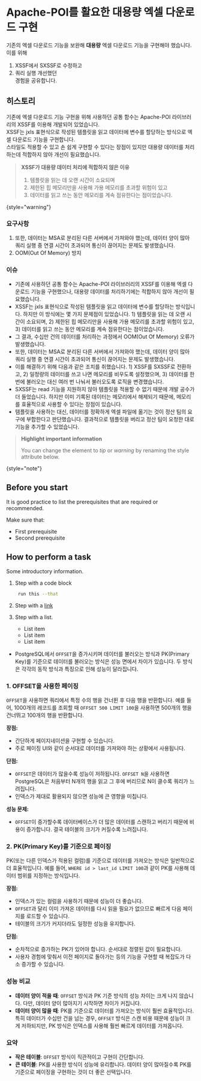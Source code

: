 # Apache-POI를 활요한 대용량 엑셀 다운로드 구현

기존의 엑셀 다운로드 기능을 보완해 **대용량** 엑셀 다운로드 기능을 구현해야 했습니다.
이를 위해
1. XSSF에서 SXSSF로 수정하고
2. 쿼리 실행 개선했던<br/>
경험을 공유합니다.

## 히스토리
기존에 엑셀 다운로드 기능 구현을 위해 사용하던 공통 함수는 Apache-POI 라이브러리의 XSSF를 이용해 개발되어 있었습니다.<br/>
XSSF는 jxls 표현식으로 작성된 템플릿을 읽고 데이터에 변수를 할당하는 방식으로 엑셀 다운로드 기능을 구현합니다.<br/>
스타일도 적용할 수 있고 손 쉽게 구현할 수 있다는 장점이 있지만 대용량 데이터를 처리하는데 적합하지 않아 개선이 필요했습니다.

> **XSSF가 대용량 데이터 처리에 적합하지 않은 이유**
> 
> 1. 템플릿을 읽는 데 오랜 시간이 소요되며
> 2. 제한된 힙 메모리만을 사용해 가용 메모리를 초과할 위험이 있고
> 3. 데이터를 읽고 쓰는 동안 메모리를 계속 점유한다는 점이었습니다.
>
{style="warning"}

### 요구사항
1. 또한, 데이터는 MSA로 분리된 다른 서버에서 가져와야 했는데, 데이터 양이 많아 쿼리 실행 중 연결 시간이 초과되어 통신이 끊어지는 문제도 발생했습니다.
2. OOM(Out Of Memory) 방지

### 이슈

- 기존에 사용하던 공통 함수는 Apache-POI 라이브러리의 XSSF를 이용해 엑셀 다운로드 기능을 구현했으나, 대용량 데이터를 처리하기에는 적합하지 않아 개선이 필요했습니다.
- XSSF는 jxls 표현식으로 작성된 템플릿을 읽고 데이터에 변수를 할당하는 방식입니다. 하지만 이 방식에는 몇 가지 문제점이 있었습니다. 1) 템플릿을 읽는 데 오랜 시간이 소요되며, 2) 제한된 힙 메모리만을 사용해 가용 메모리를 초과할 위험이 있고, 3) 데이터를 읽고 쓰는 동안 메모리를 계속 점유한다는 점이었습니다.
- 그 결과, 수십만 건의 데이터를 처리하는 과정에서 OOM(Out Of Memory) 오류가 발생했습니다.
- 또한, 데이터는 MSA로 분리된 다른 서버에서 가져와야 했는데, 데이터 양이 많아 쿼리 실행 중 연결 시간이 초과되어 통신이 끊어지는 문제도 발생했습니다.
- 이를 해결하기 위해 다음과 같은 조치를 취했습니다. 1) XSSF를 SXSSF로 전환하고, 2) 일정량의 데이터를 쓰고 나면 메모리를 비우도록 설정했으며, 3) 데이터를 한 번에 불러오는 대신 여러 번 나눠서 불러오도록 로직을 변경했습니다.
- SXSSF는 read 기능을 지원하지 않아 템플릿을 적용할 수 없기 때문에 개발 공수가 더 들었습니다. 하지만 이미 기록된 데이터는 메모리에서 해제되기 때문에, 메모리를 효율적으로 사용할 수 있다는 장점이 있습니다.
- 템플릿을 사용하는 대신, 데이터를 정확하게 엑셀 파일에 옮기는 것이 정산 팀의 요구에 부합한다고 판단했습니다. 결과적으로 템플릿을 버리고 정산 팀이 요청한 대로 기능을 추가할 수 있었습니다.

> **Highlight important information**
>
> You can change the element to *tip* or *warning* by renaming the style attribute below.
>
{style="note"}

## Before you start

It is good practice to list the prerequisites that are required or recommended.

Make sure that:
- First prerequisite
- Second prerequisite

## How to perform a task

Some introductory information.

1. Step with a code block

   ```bash
    run this --that
   ```

2. Step with a [link](https://www.jetbrains.com)

3. Step with a list.
   - List item
   - List item
   - List item
- PostgreSQL에서 `OFFSET`을 증가시키며 데이터를 불러오는 방식과 PK(Primary Key)를 기준으로 데이터를 불러오는 방식은 성능 면에서 차이가 있습니다. 두 방식은 각각의 동작 방식과 특징으로 인해 성능이 달라집니다.

### 1. **OFFSET을 사용한 페이징**
`OFFSET`을 사용하면 쿼리에서 특정 수의 행을 건너뛴 후 다음 행을 반환합니다. 예를 들어, 1000개의 레코드를 조회할 때 `OFFSET 500 LIMIT 100`을 사용하면 500개의 행을 건너뛰고 100개의 행을 반환합니다.

**장점:**
- 간단하게 페이지네이션을 구현할 수 있습니다.
- 주로 페이징 UI와 같이 순서대로 데이터를 가져와야 하는 상황에서 사용됩니다.

**단점:**
- `OFFSET`은 데이터가 많을수록 성능이 저하됩니다. `OFFSET N`을 사용하면 PostgreSQL은 처음부터 N개의 행을 읽고 그 후에 버리므로 N이 클수록 쿼리가 느려집니다.
- 인덱스가 제대로 활용되지 않으면 성능에 큰 영향을 미칩니다.

**성능 문제:**
- `OFFSET`이 증가할수록 데이터베이스가 더 많은 데이터를 스캔하고 버리기 때문에 비용이 증가합니다. 결국 테이블의 크기가 커질수록 느려집니다.

### 2. **PK(Primary Key)를 기준으로 페이징**
PK(또는 다른 인덱스가 적용된 컬럼)를 기준으로 데이터를 가져오는 방식은 일반적으로 더 효율적입니다. 예를 들어, `WHERE id > last_id LIMIT 100`과 같이 PK를 사용해 데이터 범위를 지정하는 방식입니다.

**장점:**
- 인덱스가 있는 컬럼을 사용하기 때문에 성능이 더 좋습니다.
- `OFFSET`과 달리 이미 가져온 데이터를 다시 읽을 필요가 없으므로 빠르게 다음 페이지를 로드할 수 있습니다.
- 테이블의 크기가 커지더라도 일정한 성능을 유지합니다.

**단점:**
- 순차적으로 증가하는 PK가 있어야 합니다. 순서대로 정렬된 값이 필요합니다.
- 사용자 경험에 맞춰서 이전 페이지로 돌아가는 등의 기능을 구현할 때 복잡도가 다소 증가할 수 있습니다.

### 성능 비교
- **데이터 양이 적을 때**: `OFFSET` 방식과 PK 기준 방식의 성능 차이는 크게 나지 않습니다. 다만, 데이터 양이 많아지기 시작하면 차이가 커집니다.
- **데이터 양이 많을 때**: PK를 기준으로 데이터를 가져오는 방식이 훨씬 효율적입니다. 특히 데이터가 수십만 건을 넘는 경우, `OFFSET` 방식은 스캔 비용 때문에 성능이 크게 저하되지만, PK 방식은 인덱스를 사용해 훨씬 빠르게 데이터를 가져옵니다.

### 요약
- **작은 테이블**: `OFFSET` 방식이 직관적이고 구현이 간단합니다.
- **큰 테이블**: PK를 사용한 방식이 성능에 유리합니다. 데이터 양이 많아질수록 PK를 기준으로 페이징을 구현하는 것이 더 좋은 선택입니다.